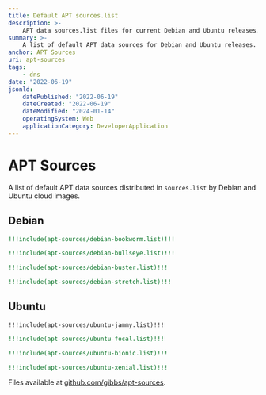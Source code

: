```yaml
---
title: Default APT sources.list
description: >-
    APT data sources.list files for current Debian and Ubuntu releases.
summary: >-
    A list of default APT data sources for Debian and Ubuntu releases.
anchor: APT Sources
uri: apt-sources
tags:
    - dns
date: "2022-06-19"
jsonld:
    datePublished: "2022-06-19"
    dateCreated: "2022-06-19"
    dateModified: "2024-01-14"
    operatingSystem: Web
    applicationCategory: DeveloperApplication
---
```


# APT Sources

A list of default APT data sources distributed in `sources.list` by Debian and 
Ubuntu cloud images.

## Debian

```yaml [debian:12 Bookworm]
!!!include(apt-sources/debian-bookworm.list)!!!
```

```yaml [debian:11 Bullseye]
!!!include(apt-sources/debian-bullseye.list)!!!
```

```yaml [debian:10 Buster]
!!!include(apt-sources/debian-buster.list)!!!
```

```yaml [debian:9 Stretch]
!!!include(apt-sources/debian-stretch.list)!!!
```

## Ubuntu

```apacheconf [ubuntu:2204 Jammy Jellyfish]
!!!include(apt-sources/ubuntu-jammy.list)!!!
```

```yaml [ubuntu:2004 Focal Fossa]
!!!include(apt-sources/ubuntu-focal.list)!!!
```

```yaml [ubuntu:1804 Bionic Beaver]
!!!include(apt-sources/ubuntu-bionic.list)!!!
```

```yaml [ubuntu:1604 Xenial Xerus]
!!!include(apt-sources/ubuntu-xenial.list)!!!
```

Files available at [github.com/gibbs/apt-sources][1].

[1]: https://github.com/gibbs/apt-sources/tree/master/sources
